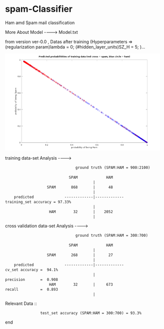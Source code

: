 # spam-Classifier
Ham amd Spam mail classification

More About Model ----> Model.txt

from version ver-0.0 , 
Datas after training (Hyperparameters => (regularization param)lambda = 0; (#hidden_layer_units)SZ_H = 5; )...

![dataAnalysis_ver-0.0.png](https://github.com/shashi-cs17/spam-Classifier/blob/ver-0.0/dataAnalysis_ver-0.0.png)


training data-set Analysis ---->

                                    ground truth (SPAM:HAM = 900:2100)
                             
                                 SPAM             HAM
                                            |
                       SPAM       868       |      48    
                                            |
        predicted              -------------|-------------              training_set accuracy = 97.33%
                                            |
                        HAM        32       |    2052
                                            |
                                            
cross validation data-set Analysis ---->

                                    ground truth (SPAM:HAM = 300:700)
                             
                                 SPAM             HAM
                                            |
                       SPAM       268       |      27    
                                            |
        predicted              -------------|-------------              cv_set accuracy =  94.1%
                                            |                           precision       =  0.908
                        HAM        32       |     673                   recall          =  0.893
                                            |
                                            
                                            

Relevant Data ::                       
                                        
                    test_set accuracy (SPAM:HAM = 300:700) = 93.3%
                                            
end
